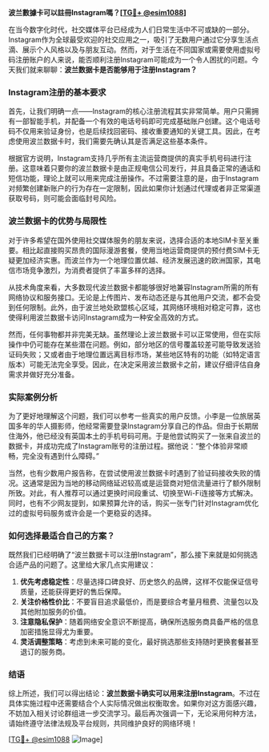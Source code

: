 **波兰數據卡可以註冊Instagram嗎？[[TG💪+ @esim1088](https://t.me/s/esim1088)]**

在当今数字化时代，社交媒体平台已经成为人们日常生活中不可或缺的一部分。Instagram作为全球最受欢迎的社交应用之一，吸引了无数用户通过它分享生活点滴、展示个人风格以及与朋友互动。然而，对于生活在不同国家或需要使用虚拟号码注册账户的人来说，能否顺利注册Instagram可能成为一个令人困扰的问题。今天我们就来聊聊：**波兰数据卡是否能够用于注册Instagram？**

### Instagram注册的基本要求

首先，让我们明确一点——Instagram的核心注册流程其实非常简单。用户只需拥有一部智能手机，并配备一个有效的电话号码即可完成基础账户创建。这个电话号码不仅用来验证身份，也是后续找回密码、接收重要通知的关键工具。因此，在考虑使用波兰数据卡时，我们需要先确认其是否满足这些基本条件。

根据官方说明，Instagram支持几乎所有主流运营商提供的真实手机号码进行注册。这意味着只要你的波兰数据卡是由正规电信公司发行，并且具备正常的通话和短信功能，理论上就可以用来完成注册操作。不过需要注意的是，由于Instagram对频繁创建新账户的行为存在一定限制，因此如果你计划通过代理或者非正常渠道获取号码，则可能会面临封号风险。

### 波兰数据卡的优势与局限性

对于许多希望在国外使用社交媒体服务的朋友来说，选择合适的本地SIM卡至关重要。相比起直接购买昂贵的国际漫游套餐，使用当地运营商提供的预付费SIM卡无疑更加经济实惠。而波兰作为一个地理位置优越、经济发展迅速的欧洲国家，其电信市场竞争激烈，为消费者提供了丰富多样的选择。

从技术角度来看，大多数现代波兰数据卡都能够很好地兼容Instagram所需的所有网络协议和服务接口。无论是上传图片、发布动态还是与其他用户交流，都不会受到任何限制。此外，由于波兰地处欧盟核心区域，其网络环境相对稳定可靠，这也使得利用波兰数据卡访问Instagram成为一种安全高效的方式。

然而，任何事物都并非完美无缺。虽然理论上波兰数据卡可以正常使用，但在实际操作中仍可能存在某些潜在问题。例如，部分地区的信号覆盖较差可能导致发送验证码失败；又或者由于地理位置远离目标市场，某些地区特有的功能（如特定语言版本）可能无法完全享受。因此，在决定采用波兰数据卡之前，建议仔细评估自身需求并做好充分准备。

### 实际案例分析

为了更好地理解这个问题，我们可以参考一些真实的用户反馈。小李是一位旅居英国多年的华人摄影师，他经常需要登录Instagram分享自己的作品。但由于长期居住海外，他已经没有英国本土的手机号码可用。于是他尝试购买了一张来自波兰的数据卡，并成功完成了Instagram账号的注册过程。据他说：“整个体验非常顺畅，完全没有遇到什么障碍。”

当然，也有少数用户报告称，在尝试使用波兰数据卡时遇到了验证码接收失败的情况。这通常是因为当地的移动网络延迟较高或是运营商对短信流量进行了额外限制所致。对此，有人推荐可以通过更换时间段重试、切换至Wi-Fi连接等方式解决。同时，也有不少网友提到，如果预算允许的话，购买一张专门针对Instagram优化过的虚拟号码服务或许会是一个更稳妥的选择。

### 如何选择最适合自己的方案？

既然我们已经明确了“波兰数据卡可以注册Instagram”，那么接下来就是如何挑选合适产品的问题了。这里给大家几点实用建议：

1. **优先考虑稳定性**：尽量选择口碑良好、历史悠久的品牌，这样不仅能保证信号质量，还能获得更好的售后保障。
2. **关注价格性价比**：不要盲目追求最低价，而是要综合考量月租费、流量包以及其他附加服务的价值。
3. **注意隐私保护**：随着网络安全意识不断提高，确保所选服务商具备严格的信息加密措施显得尤为重要。
4. **灵活调整策略**：考虑到未来可能的变化，最好挑选那些支持随时更换套餐甚至退订的服务商。

### 结语

综上所述，我们可以得出结论：**波兰数据卡确实可以用来注册Instagram**。不过在具体实施过程中还需要结合个人实际情况做出权衡取舍。如果你对这方面感兴趣，不妨加入相关讨论群组进一步交流学习。最后再次强调一下，无论采用何种方法，请始终遵守法律法规及平台规则，共同维护良好的网络环境！

[[TG💪+ @esim1088](https://t.me/s/esim1088) ![Image](https://i.postimg.cc/4NQfJmqS/Snipaste-2025-05-13-00-14-12.png)]